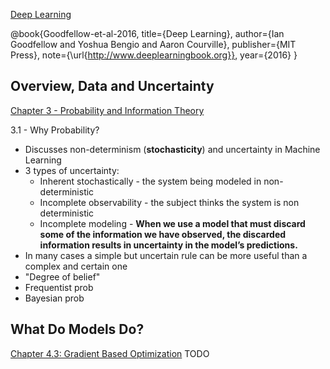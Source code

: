 [Deep Learning](https://www.deeplearningbook.org)

@book{Goodfellow-et-al-2016,
    title={Deep Learning},
    author={Ian Goodfellow and Yoshua Bengio and Aaron Courville},
    publisher={MIT Press},
    note={\url{http://www.deeplearningbook.org}},
    year={2016}
}

## Overview, Data and Uncertainty

[Chapter 3 - Probability and Information Theory](https://www.deeplearningbook.org/contents/prob.html)

3.1 - Why Probability?
- Discusses non-determinism (**stochasticity**) and uncertainty in Machine Learning
- 3 types of uncertainty:
    - Inherent stochastically - the system being modeled in non-deterministic
    - Incomplete observability - the subject thinks the system is non deterministic
    - Incomplete modeling - **When we use a model that must discard some of the information we have observed, the discarded information results in uncertainty in the model’s predictions.**
- In many cases a simple but uncertain rule can be more useful than a complex and certain one
- "Degree of belief"
- Frequentist prob
- Bayesian prob

## What Do Models Do?
[Chapter 4.3: Gradient Based Optimization](https://www.deeplearningbook.org/contents/numerical.html)
TODO
